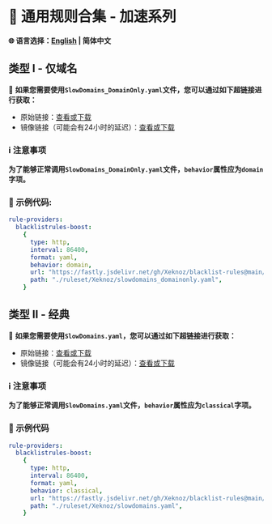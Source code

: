 # 📜 通用规则合集 - 加速系列  
**🌐 语言选择：[English](README.md)  | 简体中文**  
## 类型 Ⅰ - 仅域名  
🔗 **如果您需要使用`SlowDomains_DomainOnly.yaml`文件，您可以通过如下超链接进行获取：**  
- 原始链接：[查看或下载](https://raw.githubusercontent.com/Xeknoz/blacklist-rules/main/Common/Boost/Clash/SlowDomains_DomainOnly.yaml)  
- 镜像链接（可能会有24小时的延迟）：[查看或下载](https://fastly.jsdelivr.net/gh/Xeknoz/blacklist-rules@main/Common/Boost/Clash/SlowDomains_DomainOnly.yaml)
### ℹ️ 注意事项  
**为了能够正常调用`SlowDomains_DomainOnly.yaml`文件，`behavior`属性应为`domain`字项。**  
### 📝 示例代码:  
```yaml
rule-providers:
  blacklistrules-boost:
    {
      type: http,
      interval: 86400,
      format: yaml,
      behavior: domain,
      url: "https://fastly.jsdelivr.net/gh/Xeknoz/blacklist-rules@main/Common/Boost/Clash/SlowDomains_DomainOnly.yaml",
      path: "./ruleset/Xeknoz/slowdomains_domainonly.yaml",
    }
```  
## 类型 Ⅱ - 经典  
🔗 **如果您需要使用`SlowDomains.yaml`，您可以通过如下超链接进行获取：**  
- 原始链接：[查看或下载](https://raw.githubusercontent.com/Xeknoz/blacklist-rules/main/Common/Boost/Clash/SlowDomains.yaml)  
- 镜像链接（可能会有24小时的延迟）：[查看或下载](https://fastly.jsdelivr.net/gh/Xeknoz/blacklist-rules@main/Common/Boost/Clash/SlowDomains.yaml)  
### ℹ️ 注意事项  
**为了能够正常调用`SlowDomains.yaml`文件，`behavior`属性应为`classical`字项。**  
### 📝 示例代码  
```yaml
rule-providers:
  blacklistrules-boost:
    {
      type: http,
      interval: 86400,
      format: yaml,
      behavior: classical,
      url: "https://fastly.jsdelivr.net/gh/Xeknoz/blacklist-rules@main/Common/Boost/Clash/SlowDomains_DomainOnly.yaml",
      path: "./ruleset/Xeknoz/slowdomains.yaml",
    }
```
